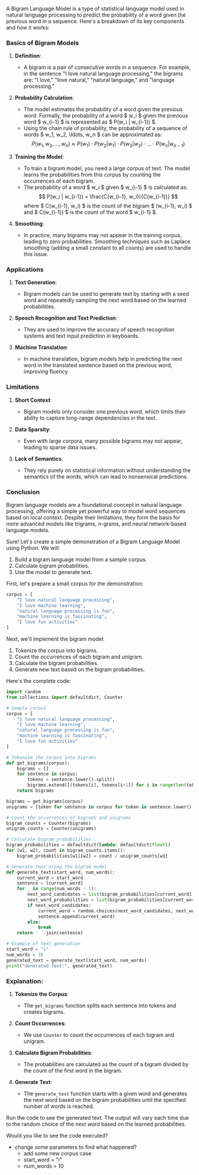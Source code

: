 A Bigram Language Model is a type of statistical language model used in natural language processing to predict the probability of a word given the previous word in a sequence. Here's a breakdown of its key components and how it works:

### Basics of Bigram Models

1. **Definition**:
   - A bigram is a pair of consecutive words in a sequence. For example, in the sentence "I love natural language processing," the bigrams are: "I love," "love natural," "natural language," and "language processing."

2. **Probability Calculation**:
   - The model estimates the probability of a word given the previous word. Formally, the probability of a word $ w_i $ given the previous word $ w_{i-1} $ is represented as $ P(w_i | w_{i-1}) $.
   - Using the chain rule of probability, the probability of a sequence of words $ w_1, w_2, \ldots, w_n $ can be approximated as:
     $$
     P(w_1, w_2, \ldots, w_n) \approx P(w_1) \cdot P(w_2 | w_1) \cdot P(w_3 | w_2) \cdot \ldots \cdot P(w_n | w_{n-1})
     $$

3. **Training the Model**:
   - To train a bigram model, you need a large corpus of text. The model learns the probabilities from this corpus by counting the occurrences of each bigram.
   - The probability of a word $ w_i $ given $ w_{i-1} $ is calculated as:
     $$
     P(w_i | w_{i-1}) = \frac{C(w_{i-1}, w_i)}{C(w_{i-1})}
     $$
     where $ C(w_{i-1}, w_i) $ is the count of the bigram $ (w_{i-1}, w_i) $ and $ C(w_{i-1}) $ is the count of the word $ w_{i-1} $.

4. **Smoothing**:
   - In practice, many bigrams may not appear in the training corpus, leading to zero probabilities. Smoothing techniques such as Laplace smoothing (adding a small constant to all counts) are used to handle this issue.

### Applications

1. **Text Generation**:
   - Bigram models can be used to generate text by starting with a seed word and repeatedly sampling the next word based on the learned probabilities.

2. **Speech Recognition and Text Prediction**:
   - They are used to improve the accuracy of speech recognition systems and text input prediction in keyboards.

3. **Machine Translation**:
   - In machine translation, bigram models help in predicting the next word in the translated sentence based on the previous word, improving fluency.

### Limitations

1. **Short Context**:
   - Bigram models only consider one previous word, which limits their ability to capture long-range dependencies in the text.

2. **Data Sparsity**:
   - Even with large corpora, many possible bigrams may not appear, leading to sparse data issues.

3. **Lack of Semantics**:
   - They rely purely on statistical information without understanding the semantics of the words, which can lead to nonsensical predictions.

### Conclusion

Bigram language models are a foundational concept in natural language processing, offering a simple yet powerful way to model word sequences based on local context. Despite their limitations, they form the basis for more advanced models like trigrams, n-grams, and neural network-based language models.


Sure! Let's create a simple demonstration of a Bigram Language Model using Python. We will:

1. Build a bigram language model from a sample corpus.
2. Calculate bigram probabilities.
3. Use the model to generate text.

First, let's prepare a small corpus for the demonstration:

```python
corpus = [
    "I love natural language processing",
    "I love machine learning",
    "natural language processing is fun",
    "machine learning is fascinating",
    "I love fun activities"
]
```

Next, we'll implement the bigram model:

1. Tokenize the corpus into bigrams.
2. Count the occurrences of each bigram and unigram.
3. Calculate the bigram probabilities.
4. Generate new text based on the bigram probabilities.

Here's the complete code:

```python
import random
from collections import defaultdict, Counter

# Sample corpus
corpus = [
    "I love natural language processing",
    "I love machine learning",
    "natural language processing is fun",
    "machine learning is fascinating",
    "I love fun activities"
]

# Tokenize the corpus into bigrams
def get_bigrams(corpus):
    bigrams = []
    for sentence in corpus:
        tokens = sentence.lower().split()
        bigrams.extend([(tokens[i], tokens[i+1]) for i in range(len(tokens)-1)])
    return bigrams

bigrams = get_bigrams(corpus)
unigrams = [token for sentence in corpus for token in sentence.lower().split()]

# Count the occurrences of bigrams and unigrams
bigram_counts = Counter(bigrams)
unigram_counts = Counter(unigrams)

# Calculate bigram probabilities
bigram_probabilities = defaultdict(lambda: defaultdict(float))
for (w1, w2), count in bigram_counts.items():
    bigram_probabilities[w1][w2] = count / unigram_counts[w1]

# Generate text using the bigram model
def generate_text(start_word, num_words):
    current_word = start_word
    sentence = [current_word]
    for _ in range(num_words - 1):
        next_word_candidates = list(bigram_probabilities[current_word].keys())
        next_word_probabilities = list(bigram_probabilities[current_word].values())
        if next_word_candidates:
            current_word = random.choices(next_word_candidates, next_word_probabilities)[0]
            sentence.append(current_word)
        else:
            break
    return ' '.join(sentence)

# Example of text generation
start_word = "i"
num_words = 10
generated_text = generate_text(start_word, num_words)
print("Generated Text:", generated_text)
```

### Explanation:

1. **Tokenize the Corpus**:
   - The `get_bigrams` function splits each sentence into tokens and creates bigrams.

2. **Count Occurrences**:
   - We use `Counter` to count the occurrences of each bigram and unigram.

3. **Calculate Bigram Probabilities**:
   - The probabilities are calculated as the count of a bigram divided by the count of the first word in the bigram.

4. **Generate Text**:
   - The `generate_text` function starts with a given word and generates the next word based on the bigram probabilities until the specified number of words is reached.

Run the code to see the generated text. The output will vary each time due to the random choice of the next word based on the learned probabilities.

Would you like to see the code executed?
- change some parameters to find what happened?
   - add some new corpus case
   - start_word = "i"
   - num_words = 10
   